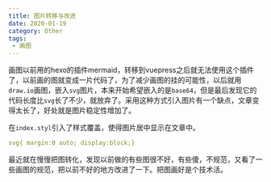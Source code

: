 ```yaml
---
title: 图片转移与改进
date: 2020-01-19
category: Other
tags:
 - 画图
---
```

画图以前用的hexo的插件mermaid，转移到vuepress之后就无法使用这个插件了，以前画的图就变成一片代码了，为了减少画图的挂的可能性，以后就用`draw.io`画图，嵌入`svg`图片，本来开始希望嵌入的是`base64`，但是最后发现它的代码长度比`svg`长了不少，就放弃了。采用这种方式引入图片有一个缺点，文章变得太长了，好处就是图片稳定性增加了。

在`index.styl`引入了样式覆盖，使得图片居中显示在文章中。

```yaml
svg{ margin:0 auto; display:block;}
```

最近就在慢慢把图转化，发现以前做的有些图很不好，有些傻，不规范，又看了一些画图的规范，把以前不好的地方改进了一下。把图画好是个技术活。